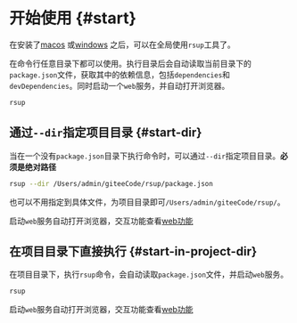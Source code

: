 # 开始使用 {#start}

在安装了[macos](../installer/macos) 或[windows](../installer/windows) 之后，可以在全局使用`rsup`工具了。

在命令行任意目录下都可以使用。执行目录后会自动读取当前目录下的`package.json`文件，获取其中的依赖信息，包括`dependencies`和`devDependencies`。同时启动一个`web`服务，并自动打开浏览器。

```sh
rsup
```

## 通过`--dir`指定项目目录 {#start-dir}

当在一个没有`package.json`目录下执行命令时，可以通过`--dir`指定项目目录。**必须是绝对路径**

```sh
rsup --dir /Users/admin/giteeCode/rsup/package.json
```

也可以不用指定到具体文件，为项目目录即可`/Users/admin/giteeCode/rsup/`。

启动`web`服务自动打开浏览器，交互功能查看[web功能](./web)

## 在项目目录下直接执行 {#start-in-project-dir}

在项目目录下，执行`rsup`命令，会自动读取`package.json`文件，并启动`web`服务。

```sh
rsup
```

启动`web`服务自动打开浏览器，交互功能查看[web功能](./web)
